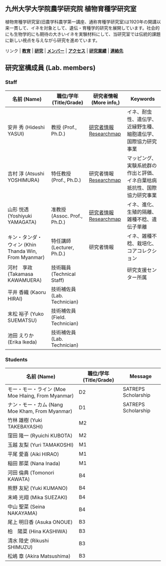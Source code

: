 ## 九州大学大学院農学研究院 植物育種学研究室

植物育種学研究室(旧農学科農学第一講座、通称育種学研究室)は1920年の開講以来一貫して、イネを対象として、遺伝・育種学的研究を展開しています。社会的にも生物学的にも期待の大きいイネを実験材料にして、当研究室では伝統的課題に新しい視点を与えながら研究を進めています。

リンク | **[教育](index.md)** | **[研究](index.md)** | **[メンバー](members.md)** | **[アクセス](access.md)** | **[研究業績](publication.md)** | **[連絡先](access.md)**

## 研究室構成員 (Lab. members)
### Staff

| 名前 (Name) | 職位/学年 (Title/Grade) | 研究者情報 (More info,) | Keywords |
---- | ---- | ---- |----
| 安井 秀 (Hideshi YASUI) | 教授 (Prof., Ph.D.) | [研究者情報](https://hyoka.ofc.kyushu-u.ac.jp/search/details/K001594/index.html) [Researchmap](https://researchmap.jp/read0172266) |イネ、耐虫性、遺伝学、近縁野生種、細胞遺伝学、 国際協力研究事業 |
| 吉村 淳 (Atsushi YOSHIMURA) | 特任教授 (Prof., Ph.D.) | 研究者情報 [Researchmap]() |マッピング、実験系統群の作出と評価、イネ白葉枯病抵抗性、国際協力研究事業 |
| 山形 悦透 (Yoshiyuki YAMAGATA) | 准教授 (Assoc. Prof., Ph.D.) | [研究者情報](https://hyoka.ofc.kyushu-u.ac.jp/search/details/K003539/index.html) [Researchmap](https://researchmap.jp/yamagatay/) |イネ、進化、生殖的隔離、雑種不稔、遺伝子単離 |
| キン・タンダ・ウィン (Khin Thanda Win, From Myanmar) | 特任講師 (Lecturer, Ph.D.) | 研究者情報 | イネ、雑種不稔、栽培化、コアコレクション |
| 河村　享政 (Takamasa KAWAMUERA) | 技術職員 (Technical Staff) | | 研究支援センター所属 |
| 平井 香織 (Kaoru HIRAI) | 技術補佐員 (Lab. Technician) |  | |
| 末松 裕子 (Yuko SUEMATSU) | 技術補佐員 (Field. Technician) |  | |
| 池田 えりか (Erika Ikeda) | 技術補佐員 (Lab. Technician) |  |  |

### Students

| 名前 (Name) | 職位/学年 (Title/Grade) | Message |
---- | ---- | ----
| モー・モー・ライン (Moe Moe Hlaing, From Myanmar) | D2 | SATREPS Scholarship |
| ナン・モー・カム (Nang Moe Kham, From Myanmar) | D1 | SATREPS Scholarship |
| 竹林 雄樹 (Yuki TAKEBAYASHI) | M2 |  |
| 窪田 隆一 (Ryuichi KUBOTA) | M2 |  |
| 玉越 友梨 (Yuri TAMAKOSHI) | M1 | |
| 平尾 愛喜 (Aiki HIRAO) | M1 | |
| 稲田 那菜 (Nana Inada) | M1 | |
| 河田 倫典 (Tomonori KAWATA) | B4 | |
| 熊野 友紀 (Yuki KUMANO) | B4 | |
| 末崎 光翔 (Mika SUEZAKI) | B4 | |
| 中山 聖菜 (Seina NAKAYAMA) | B4 | |
| 尾上 明日香 (Asuka ONOUE) | B3 | |
| 柏　陽菜 (Hina KASHIWA) | B3 | |
| 清水 陸史 (Rikushi SHIMUZU) | B3 | |
| 松嶋 章 (Akira Matsushima) | B3 | |

